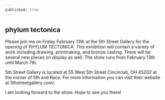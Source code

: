 ```yaml
---
published: true
---
```


## phylum tectonica

Please join me on Friday February 13th at the 5th Street Gallery for the opening of PHYLUM TECTONICA.  This exhibition will contain a variety of work including drawing, printmaking, and bronze casting.  There will be several new pieces on display as well.  The show runs from February 13th until March 7th.

5th Street Gallery is located at 55 West 5th Street Cincinnati, OH 45202 at the corner of 5th and Race.  For more information you can visit their website at 5thstreetgallery.com/.  

I am looking forward to the show. Hope to see you there!


